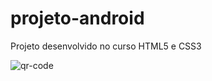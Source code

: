 # projeto-android
Projeto desenvolvido no curso HTML5 e CSS3

![qr-code](https://user-images.githubusercontent.com/107430805/175946943-e8bbdcec-a557-4f9f-a6c1-1c2de71ad3f0.png)
